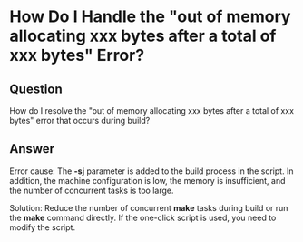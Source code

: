 # How Do I Handle the "out of memory allocating xxx bytes after a total of xxx bytes" Error?<a name="EN-US_TOPIC_0289899550"></a>

## Question<a name="en-us_topic_0283136297_section1450054211918"></a>

How do I resolve the "out of memory allocating xxx bytes after a total of xxx bytes" error that occurs during build?

## Answer<a name="en-us_topic_0283136297_section19671565204"></a>

Error cause: The  **-sj**  parameter is added to the build process in the script. In addition, the machine configuration is low, the memory is insufficient, and the number of concurrent tasks is too large.

Solution: Reduce the number of concurrent  **make**  tasks during build or run the  **make**  command directly. If the one-click script is used, you need to modify the script.

